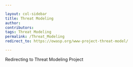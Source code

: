 ```yaml
---

layout: col-sidebar
title: Threat Modeling
author:
contributors:
tags: Threat Modeling
permalink: /Threat_Modeling
redirect_to: https://owasp.org/www-project-threat-model/

---
```


Redirecting to Threat Modeling Project
